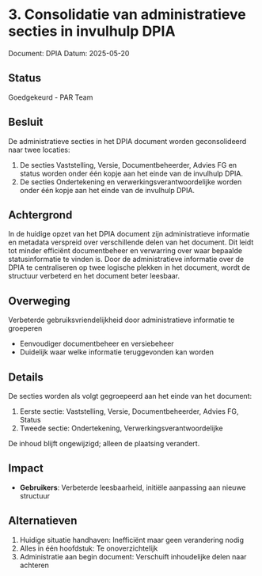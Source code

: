 # 3. Consolidatie van administratieve secties in invulhulp DPIA

Document: DPIA
Datum: 2025-05-20

 ## Status

 Goedgekeurd - PAR Team

 ## Besluit

De administratieve secties in het DPIA document worden geconsolideerd naar twee locaties:

1. De secties Vaststelling, Versie, Documentbeheerder, Advies FG en status worden onder één kopje aan het einde van de invulhulp DPIA.
2. De secties Ondertekening en verwerkingsverantwoordelijke worden onder één kopje aan het einde van de invulhulp DPIA.

 ## Achtergrond

In de huidige opzet van het DPIA document zijn administratieve informatie en metadata verspreid over verschillende delen van het document. Dit leidt tot minder efficiënt documentbeheer en verwarring over waar bepaalde statusinformatie te vinden is.
Door de administratieve informatie over de DPIA te centraliseren op twee logische plekken in het document, wordt de structuur verbeterd en het document beter leesbaar.

 ## Overweging

Verbeterde gebruiksvriendelijkheid door administratieve informatie te groeperen
- Eenvoudiger documentbeheer en versiebeheer
- Duidelijk waar welke informatie teruggevonden kan worden

 ## Details

De secties worden als volgt gegroepeerd aan het einde van het document:

1. Eerste sectie: Vaststelling, Versie, Documentbeheerder, Advies FG, Status
2. Tweede sectie: Ondertekening, Verwerkingsverantwoordelijke

De inhoud blijft ongewijzigd; alleen de plaatsing verandert.

 ## Impact

- <b>Gebruikers</b>: Verbeterde leesbaarheid, initiële aanpassing aan nieuwe structuur

 ## Alternatieven

1. Huidige situatie handhaven: Inefficiënt maar geen verandering nodig
2. Alles in één hoofdstuk: Te onoverzichtelijk
3. Administratie aan begin document: Verschuift inhoudelijke delen naar achteren
